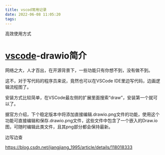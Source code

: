 ```yaml
---
title: vscod常用记录
date: 2022-06-08 11:05:20
tags:
---
```


高效使用方式
<!-- more -->

# [vscode](https://so.csdn.net/so/search?q=vscode&spm=1001.2101.3001.7020)-drawio简介

网络之大，人才百出，在开源背景下，一些功能只有你想不到，没有做不到。

这不，对于写代码的程序员来说，竟然也可以在VSCode IDE里边写代码，边画逻辑流程图了。

安装方式比较简单，在VSCode最左侧的扩展里面搜索“draw”，安装第一个就可以了。

据官方介绍，下个稳定版本中将添加直接编辑.drawio.png文件的功能，使用这个功能可直接编辑和保存.drawio.png文件，这些文件中包含了一个嵌入的Draw.io图，可随时编辑此类文件，且其png部分都会保持最新。

边写边查

https://blog.csdn.net/jiangjiang_1995/article/details/118018333

